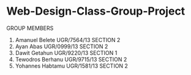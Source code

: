 # Web-Design-Class-Group-Project

GROUP MEMBERS 
1. Amanuel Belete	        UGR/7564/13	  SECTION 2
2. Ayan Abas	            UGR/0999/13	  SECTION 2
3. Dawit Getahun	        UGR/9220/13	  SECTION 1
4. Tewodros Berhanu	      UGR/9715/13	  SECTION 2
5. Yohannes Habtamu	      UGR/1581/13	  SECTION 2	
